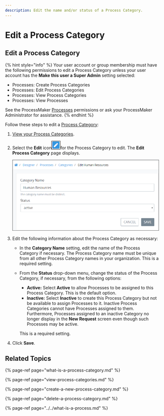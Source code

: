```yaml
---
description: Edit the name and/or status of a Process Category.
---
```


# Edit a Process Category

## Edit a Process Category

{% hint style="info" %}
Your user account or group membership must have the following permissions to edit a Process Category unless your user account has the **Make this user a Super Admin** setting selected:

* Processes: Create Process Categories
* Processes: Edit Process Categories
* Processes: View Process Categories
* Processes: View Processes

See the ProcessMaker [Processes](../../../../processmaker-administration/permission-descriptions-for-users-and-groups.md#processes) permissions or ask your ProcessMaker Administrator for assistance.
{% endhint %}

Follow these steps to edit a [Process Category](what-is-a-process-category.md):

1. [View your Process Categories](view-process-categories.md#view-process-categories).
2. Select the **Edit** icon![](../../../../.gitbook/assets/open-modeler-edit-icon-processes-page-processes.png)for the Process Category to edit. The **Edit Process Category** page displays.  

   ![](../../../../.gitbook/assets/edit-process-category-page-processes.png)

3. Edit the following information about the Process Category as necessary:
   * In the **Category Name** setting, edit the name of the Process Category if necessary. The Process Category name must be unique from all other Process Category names in your organization. This is a required setting.
   * From the **Status** drop-down menu, change the status of the Process Category, if necessary, from the following options:

     * **Active:** Select **Active** to allow Processes to be assigned to this Process Category. This is the default option.
     * **Inactive:** Select **Inactive** to create this Process Category but not be available to assign Processes to it. Inactive Process Categories cannot have Processes assigned to them. Furthermore, Processes assigned to an inactive Category no longer display in the **New Request** screen even though such Processes may be active.

     This is a required setting.
4. Click **Save**.

## Related Topics

{% page-ref page="what-is-a-process-category.md" %}

{% page-ref page="view-process-categories.md" %}

{% page-ref page="create-a-new-process-category.md" %}

{% page-ref page="delete-a-process-category.md" %}

{% page-ref page="../../what-is-a-process.md" %}

